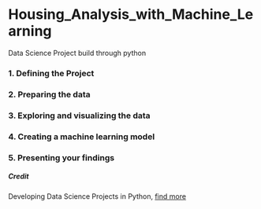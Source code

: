 # Housing_Analysis_with_Machine_Learning
Data Science Project build through python

### 1. Defining the Project

### 2. Preparing the data

### 3. Exploring and visualizing the data

### 4. Creating a machine learning model

### 5. Presenting your findings

##### Credit
Developing Data Science Projects in Python, [find more](https://learnpython.com/blog/developing-python-projects-beginners-guide/)
